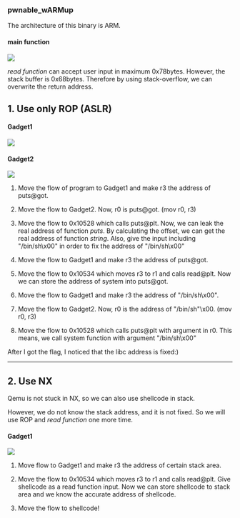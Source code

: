 ### pwnable_wARMup

The architecture of this binary is ARM.  

#### main function
![](https://user-images.githubusercontent.com/24853452/52264299-9f799000-2974-11e9-87e5-7423d391545e.png)

*read function* can accept user input in maximum 0x78bytes. However, the stack buffer is 0x68bytes. Therefore by using stack-overflow, we can overwrite the return address. 

## 1. Use only ROP (ASLR)
#### Gadget1
![](https://user-images.githubusercontent.com/24853452/52265120-af926f00-2976-11e9-8983-1a005957f881.png)

#### Gadget2
![](https://user-images.githubusercontent.com/24853452/52275199-2d17a880-2992-11e9-9ef5-33ec5c9b056e.png)


1) Move the flow of program to Gadget1 and make r3 the address of puts@got.  
 
2) Move the flow to Gadget2. Now, r0 is puts@got. (mov r0, r3)  

3) Move the flow to 0x10528 which calls puts@plt. Now, we can leak the real address of function *puts*. By calculating the offset, we can get the real address of function *string*. Also, give the input including "/bin/sh\x00" in order to fix the address of "/bin/sh\x00"   

4) Move the flow to Gadget1 and make r3 the address of puts@got. 

5) Move the flow to 0x10534 which moves r3 to r1 and calls read@plt. Now we can store the address of system into puts@got.  

6) Move the flow to Gadget1 and make r3 the address of "/bin/sh\x00".  

7) Move the flow to Gadget2. Now, r0 is the address of "/bin/sh"\x00. (mov r0, r3) 

8) Move the flow to 0x10528 which calls puts@plt with argument in r0. This means, we call system function with argument "/bin/sh\x00"

After I got the flag, I noticed that the libc address is fixed:)


***

## 2. Use NX
Qemu is not stuck in NX, so we can also use shellcode in stack.  

However, we do not know the stack address, and it is not fixed. So we will use ROP and *read function* one more time.

#### Gadget1
![](https://user-images.githubusercontent.com/24853452/52265120-af926f00-2976-11e9-8983-1a005957f881.png)


1) Move flow to Gadget1 and make r3 the address of certain stack area.   
 
2)  Move the flow to 0x10534 which moves r3 to r1 and calls read@plt. Give shellcode as a read function input. Now we can store shellcode to stack area and we know the accurate address of shellcode.

3) Move the flow to shellcode!

